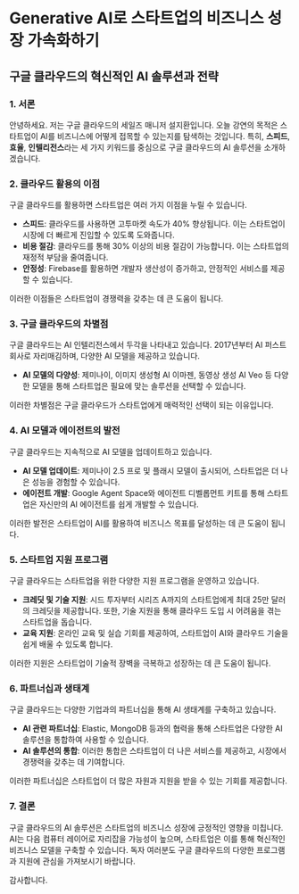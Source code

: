 # Generative AI로 스타트업의 비즈니스 성장 가속화하기
## 구글 클라우드의 혁신적인 AI 솔루션과 전략

### 1. 서론
안녕하세요. 저는 구글 클라우드의 세일즈 매니저 설지환입니다. 오늘 강연의 목적은 스타트업이 AI를 비즈니스에 어떻게 접목할 수 있는지를 탐색하는 것입니다. 특히, **스피드**, **효율**, **인텔리전스**라는 세 가지 키워드를 중심으로 구글 클라우드의 AI 솔루션을 소개하겠습니다.

### 2. 클라우드 활용의 이점
구글 클라우드를 활용하면 스타트업은 여러 가지 이점을 누릴 수 있습니다.

- **스피드**: 클라우드를 사용하면 고투마켓 속도가 40% 향상됩니다. 이는 스타트업이 시장에 더 빠르게 진입할 수 있도록 도와줍니다.
- **비용 절감**: 클라우드를 통해 30% 이상의 비용 절감이 가능합니다. 이는 스타트업의 재정적 부담을 줄여줍니다.
- **안정성**: Firebase를 활용하면 개발자 생산성이 증가하고, 안정적인 서비스를 제공할 수 있습니다.

이러한 이점들은 스타트업이 경쟁력을 갖추는 데 큰 도움이 됩니다.

### 3. 구글 클라우드의 차별점
구글 클라우드는 AI 인텔리전스에서 두각을 나타내고 있습니다. 2017년부터 AI 퍼스트 회사로 자리매김하며, 다양한 AI 모델을 제공하고 있습니다. 

- **AI 모델의 다양성**: 제미나이, 이미지 생성형 AI 이마젠, 동영상 생성 AI Veo 등 다양한 모델을 통해 스타트업은 필요에 맞는 솔루션을 선택할 수 있습니다.

이러한 차별점은 구글 클라우드가 스타트업에게 매력적인 선택이 되는 이유입니다.

### 4. AI 모델과 에이전트의 발전
구글 클라우드는 지속적으로 AI 모델을 업데이트하고 있습니다.

- **AI 모델 업데이트**: 제미나이 2.5 프로 및 플래시 모델이 출시되어, 스타트업은 더 나은 성능을 경험할 수 있습니다.
- **에이전트 개발**: Google Agent Space와 에이전트 디벨롭먼트 키트를 통해 스타트업은 자신만의 AI 에이전트를 쉽게 개발할 수 있습니다.

이러한 발전은 스타트업이 AI를 활용하여 비즈니스 목표를 달성하는 데 큰 도움이 됩니다.

### 5. 스타트업 지원 프로그램
구글 클라우드는 스타트업을 위한 다양한 지원 프로그램을 운영하고 있습니다.

- **크레딧 및 기술 지원**: 시드 투자부터 시리즈 A까지의 스타트업에게 최대 25만 달러의 크레딧을 제공합니다. 또한, 기술 지원을 통해 클라우드 도입 시 어려움을 겪는 스타트업을 돕습니다.
- **교육 지원**: 온라인 교육 및 실습 기회를 제공하여, 스타트업이 AI와 클라우드 기술을 쉽게 배울 수 있도록 합니다.

이러한 지원은 스타트업이 기술적 장벽을 극복하고 성장하는 데 큰 도움이 됩니다.

### 6. 파트너십과 생태계
구글 클라우드는 다양한 기업과의 파트너십을 통해 AI 생태계를 구축하고 있습니다.

- **AI 관련 파트너십**: Elastic, MongoDB 등과의 협력을 통해 스타트업은 다양한 AI 솔루션을 통합하여 사용할 수 있습니다.
- **AI 솔루션의 통합**: 이러한 통합은 스타트업이 더 나은 서비스를 제공하고, 시장에서 경쟁력을 갖추는 데 기여합니다.

이러한 파트너십은 스타트업이 더 많은 자원과 지원을 받을 수 있는 기회를 제공합니다.

### 7. 결론
구글 클라우드의 AI 솔루션은 스타트업의 비즈니스 성장에 긍정적인 영향을 미칩니다. AI는 다음 컴퓨터 레이어로 자리잡을 가능성이 높으며, 스타트업은 이를 통해 혁신적인 비즈니스 모델을 구축할 수 있습니다. 독자 여러분도 구글 클라우드의 다양한 프로그램과 지원에 관심을 가져보시기 바랍니다. 

감사합니다.